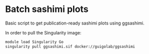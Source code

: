 # Batch sashimi plots

Basic script to get publication-ready sashimi plots using ggsashimi.

In order to pull the Singularity image:
```bash
module load Singularity Go
singularity pull ggsashimi.sif docker://guigolab/ggsashimi
```
